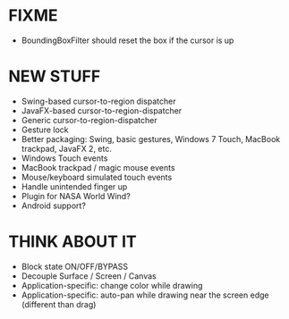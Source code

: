 # FIXME

* BoundingBoxFilter should reset the box if the cursor is up

# NEW STUFF

* Swing-based cursor-to-region dispatcher
* JavaFX-based cursor-to-region-dispatcher
* Generic cursor-to-region-dispatcher
* Gesture lock
* Better packaging: Swing, basic gestures, Windows 7 Touch, MacBook trackpad, JavaFX 2, etc.
* Windows Touch events
* MacBook trackpad / magic mouse events
* Mouse/keyboard simulated touch events
* Handle unintended finger up
* Plugin for NASA World Wind?
* Android support?

# THINK ABOUT IT

* Block state ON/OFF/BYPASS
* Decouple Surface / Screen / Canvas
* Application-specific: change color while drawing
* Application-specific: auto-pan while drawing near the screen edge (different than drag)
